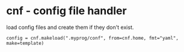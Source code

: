 # cnf - config file handler

load config files and create them if they don't exist.

```
config = cnf.makeload(".myprog/conf", from=cnf.home, fmt="yaml", make=template)
```